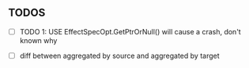 ## TODOS
- [ ] TODO 1: USE EffectSpecOpt.GetPtrOrNull() will cause a crash, don't known why
- [ ] diff between aggregated by source and aggregated by target

